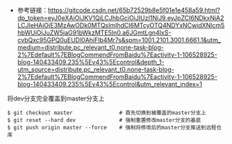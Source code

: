 * 参考链接：https://gitcode.csdn.net/65b72529b8e5f01e1e458a59.html?dp_token=eyJ0eXAiOiJKV1QiLCJhbGciOiJIUzI1NiJ9.eyJpZCI6NDkxNjA2LCJleHAiOjE3MzAwODk0MTQsImlhdCI6MTcyOTQ4NDYxNCwidXNlcm5hbWUiOiJuZW5jaG91bWkzMTE5In0.a6JGmtLgn4IxS-cvbQxc95GPQ0uEUDl0AhiFIb4Mr7s&spm=1001.2101.3001.6661.1&utm_medium=distribute.pc_relevant_t0.none-task-blog-2%7Edefault%7EBlogCommendFromBaidu%7Eactivity-1-106528925-blog-140433409.235%5Ev43%5Econtrol&depth_1-utm_source=distribute.pc_relevant_t0.none-task-blog-2%7Edefault%7EBlogCommendFromBaidu%7Eactivity-1-106528925-blog-140433409.235%5Ev43%5Econtrol&utm_relevant_index=1

将dev分支完全覆盖到master分支上
```shell
$ git checkout master               # 首先切换到被覆盖的master分支上
$ git reset --hard dev              # 强制重置修改master分支的基底 
$ git push origin master --force    # 强制将修改后的master分支推送到远程仓库
```